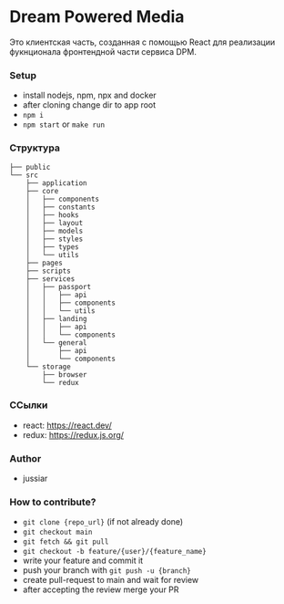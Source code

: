 # Dream Powered Media

Это клиентская часть, созданная с помощью React для реализации фукнционала фронтендной части сервиса DPM.


### Setup

- install nodejs, npm, npx and docker
- after cloning change dir to app root
- `npm i`
- `npm start` or `make run`


### Структура

```
├── public
└── src
    ├── application
    ├── core
    │   ├── components
    │   ├── constants
    │   ├── hooks
    │   ├── layout
    │   ├── models
    │   ├── styles
    │   ├── types
    │   └── utils
    ├── pages
    ├── scripts
    ├── services
    │   ├── passport
    │   │   ├── api
    │   │   ├── components
    │   │   └── utils
    │   ├── landing
    │   │   ├── api
    │   │   └── components
    │   └── general
    │       ├── api
    │       └── components
    └── storage
        ├── browser
        └── redux
```

### ССылки

- react: https://react.dev/
- redux: https://redux.js.org/


### Author

- jussiar


### How to contribute?

- `git clone {repo_url}` (if not already done)
- `git checkout main`
- `git fetch && git pull`
- `git checkout -b feature/{user}/{feature_name}`
- write your feature and commit it
- push your branch with `git push -u {branch}`
- create pull-request to main and wait for review
- after accepting the review merge your PR
